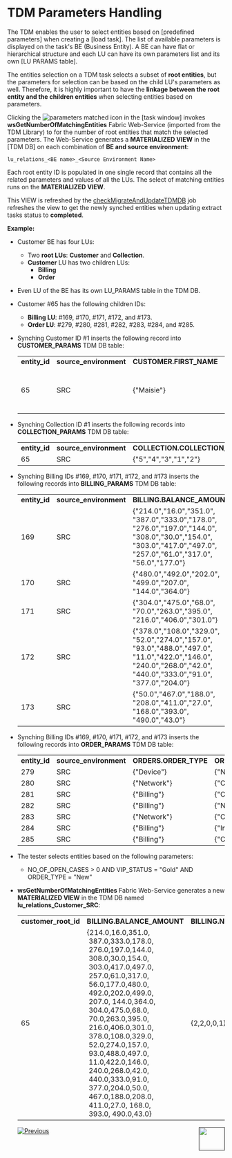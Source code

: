 # TDM Parameters Handling

The TDM enables the user to select entities based on [predefined parameters] when creating a [load task]. The list of available parameters is displayed on the task's BE (Business Entity). A BE can have flat or hierarchical structure and each LU can have its own parameters list and its own [LU PARAMS table]. 

The entities selection on a TDM task selects a subset of **root entities**, but the parameters for selection  can be based on the child LU's parameters as well. Therefore, it is highly important to have the **linkage between the root entity and the children entities** when selecting entities based on parameters.

Clicking the ![parameters matched icon](/articles/TDM/tdm_gui/images/parameters_refresh_icon.png) in the [task window] invokes **wsGetNumberOfMatchingEntities** Fabric Web-Service (imported from the TDM Library) to for the number of root entities that match the selected parameters. The Web-Service generates a **MATERIALIZED VIEW** in the [TDM DB] on each combination of **BE and source environment**: 

 `lu_relations_<BE name>_<Source Environment Name>`

Each root entity ID is populated in one single record that contains all the related parameters and values of all the LUs. The select of matching entities runs on the **MATERIALIZED VIEW**.

This VIEW is refreshed by the [checkMigrateAndUpdateTDMDB](03_task_execution_processes.md#checkmigrateandupdatetdmdb-job) job refreshes the view to get the newly synched entities when updating extract tasks status to **completed**.

**Example:**

- Customer BE has four LUs:
  - Two **root LUs**: **Customer** and **Collection**.
  - **Customer** LU has two children LUs:
    - **Billing**
    - **Order**

- Even LU of the BE has its own LU_PARAMS table in the TDM DB.

- Customer #65 has the following children IDs:

  - **Billing LU**: #169, #170, #171, #172, and #173.
  - **Order LU**: #279, #280, #281, #282, #283, #284, and #285.

- Synching Customer ID #1 inserts the following record into **CUSTOMER_PARAMS** TDM DB table:

  <table width="950pxl">
  <tbody>
  <tr>
  <td width="100pxl"><strong>entity_id</strong></td>
  <td width="120pxl"><strong>source_environment</strong></td>
  <td width="120px"><strong>CUSTOMER.FIRST_NAME</strong></td>
  <td width="120px"><strong>CUSTOMER.LAST_NAME</strong></td>
  <td width="120px"><strong>CUSTOMER.LINE_NUMBER</strong></td>
  <td width="120px"><strong>CUSTOMER.NO_OF_OPEN_CASES</strong></td>
  <td width="120px"><strong>CUSTOMER.OPEN_CASE_DATE</strong></td>
  <td width="120px"><strong>CUSTOMER.NO_OF_SUBSCRIBERS</strong></td>
  </tr>
  <tr>
  <td width="100pxl">65</td>
  <td width="120px">SRC</td>
  <td width="120px">{"Maisie"}</td>
  <td width="120px">{"Berger"}</td>
  <td width="120px">{"719 764 1363","404 376 5891","(248) 143-7235","342-203-6253","+1 (929) 454-2178"}</td>
  <td width="120px">{"3"}</td>
  <td width="120px">{"2015-09-16 06:14:40","2016-01-13 04:27:36","2017-02-10 20:44:54"}</td>
  <td width="120px">{"5"}</td>
  </tr>
  </tbody>
  </table>

  

- Synching Collection ID #1 inserts the following records into **COLLECTION_PARAMS** TDM DB table:

  <table width="900pxl">
  <tbody>
  <tr>
  <td width="150pxl"><strong>entity_id</strong></td>
  <td width="150pxl"><strong>source_environment</strong></td>
  <td width="600pxl"><strong>COLLECTION.COLLECTION_STATUS</strong></td>
  </tr>
  <tr>
  <td width="150pxl">65</td>
  <td width="150pxl">SRC</td>
  <td width="600pxl">{"5","4","3","1","2"}</td>
  </tr>
  </tbody>
  </table>

  

- Synching Billing IDs #169, #170, #171, #172, and #173 inserts the following records into **BILLING_PARAMS** TDM DB table:

  <table width="950pxl">
  <tbody>
  <tr>
  <td width="100pxl"><strong>entity_id</strong></td>
  <td width="100pxl"><strong>source_environment</strong></td>
  <td width="200pxl"><strong>BILLING.BALANCE_AMOUNT</strong></td>
      <td width="125pxl"><strong>BILLING.NO_OF_OPEN_INVOICES</strong></td>
      <td width="125pxl"><strong>BILLING.VIP_STATUS</strong></td>
      <td width="125pxl"><strong>BILLING.TOTAL_PAYMENT_AMOUNT</strong></td>
      <td width="125pxl"><strong>BILLING.SUBSCRIBER_TYPE</strong></td>
  </tr>
  <tr>
  <td width="100pxl">169</td>
  <td width="100pxl">SRC</td>
  <td width="200pxl">{"214.0","16.0","351.0",
      "387.0","333.0","178.0",
   	"276.0","197.0","144.0",
      "308.0","30.0","154.0",
      "303.0","417.0","497.0",
      "257.0","61.0","317.0",
      "56.0","177.0"}</td>
  <td width="125pxl">{"2"}</td>
  <td width="125pxl">{"Gold"}</td>
  <td width="125pxl">{"3789"}</td>
  <td width="125pxl">{"2"}</td>
  </tr>
  <tr>
  <td width="100pxl">170</td>
  <td width="100pxl">SRC</td>
  <td width="200pxl">{"480.0","492.0","202.0",
      "499.0","207.0",
      "144.0","364.0"}</td>
  <td width="125pxl">{"2"}</td>
  <td width="125pxl">{"Silver"}</td>
  <td width="125pxl">{"824"}</td>
  <td width="125pxl">{"1"}</td>
  </tr>
  <tr>
  <td width="100pxl">171</td>
  <td width="100pxl">SRC</td>
  <td width="200pxl">{"304.0","475.0","68.0",
      "70.0","263.0","395.0",
      "216.0","406.0","301.0"}</td>
  <td width="125pxl">{"0"}</td>
  <td width="125pxl">{"Gold"}</td>
  <td width="125pxl">&nbsp;</td>
  <td width="125pxl">{"4"}</td>
  </tr>
  <tr>
  <td width="100pxl">172</td>
  <td width="100pxl">SRC</td>
  <td width="200pxl">{"378.0","108.0","329.0",
      "52.0","274.0","157.0",
      "93.0","488.0","497.0",
      "11.0","422.0","146.0",
      "240.0","268.0","42.0",
      "440.0","333.0","91.0",
      "377.0","204.0"}</td>
  <td width="125pxl">{"0"}</td>
  <td width="125pxl">{"Gold"}</td>
  <td width="125pxl">&nbsp;</td>
  <td width="125pxl">{"3"}</td>
  </tr>
  <tr>
  <td width="100pxl">173</td>
  <td width="100pxl">SRC</td>
  <td width="200pxl">{"50.0","467.0","188.0",
      "208.0","411.0","27.0",
      "168.0","393.0",
      "490.0","43.0"}</td>
  <td width="125pxl">{"1"}</td>
  <td width="125pxl">{"Platinum"}</td>
  <td width="125pxl">{"1898"}</td>
  <td width="125pxl">{"4"}</td>
  </tr>
  </tbody>
  </table>

- Synching Billing IDs #169, #170, #171, #172, and #173 inserts the following records into **ORDER_PARAMS** TDM DB table:

  <table width="900pxl">
  <tr>
  <td width="225pxl"><strong>entity_id</strong></td>
  <td width="225pxl"><strong>source_environment</strong></td>
  <td width="225pxl"><strong>ORDERS.ORDER_TYPE</strong></td>
  <td width="225pxl"><strong>ORDERS.ORDER_STATUS</strong></td>
  </tr>
  <tr>
  <td width="225pxl">279</td>
  <td width="225pxl">SRC</td>
  <td width="225pxl">{"Device"}</td>
  <td width="225pxl">{"New"}</td>
  </tr>
  <tr>
  <td width="225pxl">280</td>
  <td width="225pxl">SRC</td>
  <td width="225pxl">{"Network"}</td>
  <td width="225pxl">{"Closed"}</td>
  </tr>
  <tr>
  <td width="225pxl">281</td>
  <td width="225pxl">SRC</td>
  <td width="225pxl">{"Billing"}</td>
  <td width="225pxl">{"Closed"}</td>
  </tr>
  <tr>
  <td width="225pxl">282</td>
  <td width="225pxl">SRC</td>
  <td width="225pxl">{"Billing"}</td>
  <td width="225pxl">{"New"}</td>
  </tr>
  <tr>
  <td width="225pxl">283</td>
  <td width="225pxl">SRC</td>
  <td width="225pxl">{"Network"}</td>
  <td width="225pxl">{"Closed"}</td>
  </tr>
  <tr>
  <td width="225pxl">284</td>
  <td width="225pxl">SRC</td>
  <td width="225pxl">{"Billing"}</td>
  <td width="225pxl">{"In Progress"}</td>
  </tr>
  <tr>
  <td width="225pxl">285</td>
  <td width="225pxl">SRC</td>
  <td width="225pxl">{"Billing"}</td>
  <td width="225pxl">{"Closed"}</td>
  </tr>
  </table>

- The tester selects entities based on the following parameters:

  - NO_OF_OPEN_CASES > 0  AND VIP_STATUS = "Gold" AND ORDER_TYPE = "New"

- **wsGetNumberOfMatchingEntities** Fabric Web-Service generates a new **MATERIALIZED VIEW** in the TDM DB named **lu_relations_Customer_SRC**:

  <table width="2076">
  <tbody>
  <tr>
  <td width="173"><strong>customer_root_id</strong></td>
  <td width="173"><strong>BILLING.BALANCE_AMOUNT</strong></td>
  <td width="173"><strong>BILLING.NO_OF_OPEN_INVOICES</strong></td>
  <td width="173"><strong>BILLING.SUBSCRIBER_TYPE</strong></td>
      <td width="173"><strong>BILLING.TOTAL_PAYMENT_AMOUNT</strong></td>
      <td width="173"><strong>BILLING.VIP_STATUS</strong></td>
      <td width="173"><strong>CUSTOMER.FIRST_NAME</strong></td>
      <td width="173"><strong>CUSTOMER.LAST_NAME</strong></td>
      <td width="173"><strong>CUSTOMER.LINE_NUMBER</strong></td>
      <td width="173"><strong>CUSTOMER.NO_OF_OPEN_CASES</strong></td>
      <td width="173"><strong>CUSTOMER.NO_OF_SUBSCRIBERS</strong></td>
      <td width="173"><strong>CUSTOMER.OPEN_CASE_DATE</strong></td>
  </tr>
  <tr>
  <td>65</td>
  <td width="173">{214.0,16.0,351.0, <br />&nbsp;387.0,333.0,178.0,<br />&nbsp;276.0,197.0,144.0, <br />&nbsp;308.0,30.0,154.0,<br />&nbsp;303.0,417.0,497.0,<br />&nbsp;257.0,61.0,317.0, <br />&nbsp;56.0,177.0,480.0,<br />&nbsp;492.0,202.0,499.0,<br />&nbsp;207.0, 144.0,364.0, <br />&nbsp;304.0,475.0,68.0, <br />&nbsp;70.0,263.0,395.0, <br />&nbsp;216.0,406.0,301.0, <br />&nbsp;378.0,108.0,329.0, <br />&nbsp;52.0,274.0,157.0, <br />&nbsp;93.0,488.0,497.0, <br />&nbsp;11.0,422.0,146.0, <br />&nbsp;240.0,268.0,42.0, <br />&nbsp;440.0,333.0,91.0,<br />&nbsp;377.0,204.0,50.0,<br />&nbsp;467.0,188.0,208.0,<br />&nbsp;411.0,27.0, 168.0,<br />&nbsp;393.0, 490.0,43.0}</td>
  <td>{2,2,0,0,1}</td>
  <td>{2,2,1,4,3,4}</td>
  <td>{3789,824,1898}</td>
  <td>{Gold,Silver,Gold,Gold,Platinum}</strong></td>
  <td>{Maisie}</td>
  <td>{Berger}</td>
  <td>{719 764 1363,404 376 5891,(248) 143-7235,342-203-6253,+1 (929) 454-2178}</td>
  <td>{3}</td>
  <td>{5}</td>
  <td>{2015-09-16 06:14:40,2016-01-13 04:27:36,2017-02-10 20:44:54}</td>
  </tr>
  </tbody>
  </table>

   

  

  [![Previous](/articles/images/Previous.png)](06_tdmdb_cleanup_process.md)[<img align="right" width="60" height="54" src="/articles/images/Next.png">]()

  

    

  

  

  